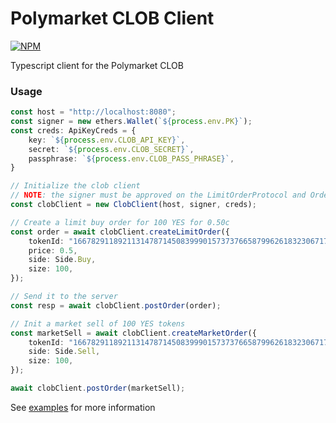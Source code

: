 # Polymarket CLOB Client

<a href='https://www.npmjs.com/package/@polymarket/clob-client'>
    <img src='https://img.shields.io/npm/v/@polymarket/clob-client.svg' alt='NPM'/>
</a>

Typescript client for the Polymarket CLOB

### Usage

```ts
const host = "http://localhost:8080";
const signer = new ethers.Wallet(`${process.env.PK}`);
const creds: ApiKeyCreds = {
    key: `${process.env.CLOB_API_KEY}`,
    secret: `${process.env.CLOB_SECRET}`,
    passphrase: `${process.env.CLOB_PASS_PHRASE}`,
}

// Initialize the clob client
// NOTE: the signer must be approved on the LimitOrderProtocol and OrderExecutor contracts
const clobClient = new ClobClient(host, signer, creds);

// Create a limit buy order for 100 YES for 0.50c
const order = await clobClient.createLimitOrder({
    tokenId: "16678291189211314787145083999015737376658799626183230671758641503291735614088",
    price: 0.5,
    side: Side.Buy,
    size: 100,
});

// Send it to the server
const resp = await clobClient.postOrder(order);

// Init a market sell of 100 YES tokens
const marketSell = await clobClient.createMarketOrder({
    tokenId: "16678291189211314787145083999015737376658799626183230671758641503291735614088",
    side: Side.Sell,
    size: 100,
});

await clobClient.postOrder(marketSell);
```

See [examples](examples/) for more information

